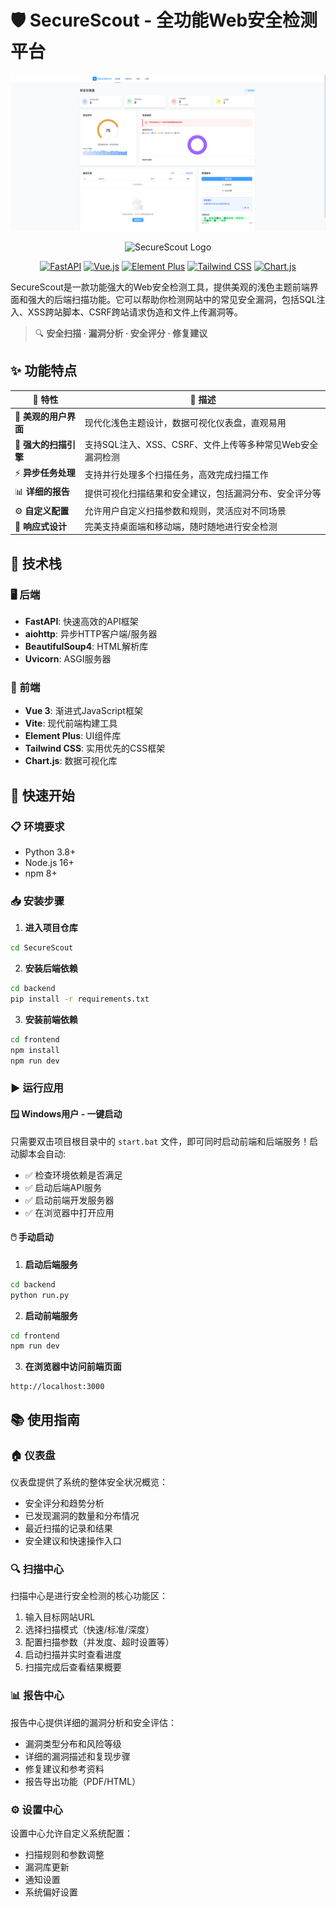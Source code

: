 ﻿# 🛡️ SecureScout - 全功能Web安全检测平台

![系统运行截图](SecureScout/frontend/imgs/image.png)

<div align="center">

![SecureScout Logo](https://img.shields.io/badge/SecureScout-Web安全检测平台-blue?style=for-the-badge)

[![FastAPI](https://img.shields.io/badge/Backend-FastAPI-009688?style=flat-square&logo=fastapi)](https://fastapi.tiangolo.com/)
[![Vue.js](https://img.shields.io/badge/Frontend-Vue.js-4FC08D?style=flat-square&logo=vue.js)](https://vuejs.org/)
[![Element Plus](https://img.shields.io/badge/UI-Element_Plus-409EFF?style=flat-square&logo=element)](https://element-plus.org/)
[![Tailwind CSS](https://img.shields.io/badge/CSS-Tailwind-38B2AC?style=flat-square&logo=tailwind-css)](https://tailwindcss.com/)
[![Chart.js](https://img.shields.io/badge/Charts-Chart.js-FF6384?style=flat-square&logo=chart.js)](https://www.chartjs.org/)

</div>

SecureScout是一款功能强大的Web安全检测工具，提供美观的浅色主题前端界面和强大的后端扫描功能。它可以帮助你检测网站中的常见安全漏洞，包括SQL注入、XSS跨站脚本、CSRF跨站请求伪造和文件上传漏洞等。

> 🔍 **安全扫描 · 漏洞分析 · 安全评分 · 修复建议**

## ✨ 功能特点

| 🌟 特性 | 📝 描述 |
|---------|--------|
| 🎨 **美观的用户界面** | 现代化浅色主题设计，数据可视化仪表盘，直观易用 |
| 🚀 **强大的扫描引擎** | 支持SQL注入、XSS、CSRF、文件上传等多种常见Web安全漏洞检测 |
| ⚡ **异步任务处理** | 支持并行处理多个扫描任务，高效完成扫描工作 |
| 📊 **详细的报告** | 提供可视化扫描结果和安全建议，包括漏洞分布、安全评分等 |
| ⚙️ **自定义配置** | 允许用户自定义扫描参数和规则，灵活应对不同场景 |
| 📱 **响应式设计** | 完美支持桌面端和移动端，随时随地进行安全检测 |


## 🔧 技术栈

### 🖥️ 后端
- **FastAPI**: 快速高效的API框架
- **aiohttp**: 异步HTTP客户端/服务器
- **BeautifulSoup4**: HTML解析库
- **Uvicorn**: ASGI服务器

### 🎨 前端
- **Vue 3**: 渐进式JavaScript框架
- **Vite**: 现代前端构建工具
- **Element Plus**: UI组件库
- **Tailwind CSS**: 实用优先的CSS框架
- **Chart.js**: 数据可视化库

## 🚀 快速开始

### 📋 环境要求

- Python 3.8+
- Node.js 16+
- npm 8+

### 📥 安装步骤

1. **进入项目仓库**

```bash
cd SecureScout
```

2. **安装后端依赖**

```bash
cd backend
pip install -r requirements.txt
```

3. **安装前端依赖**

```bash
cd frontend
npm install
npm run dev
```

### ▶️ 运行应用

#### 🪟 Windows用户 - 一键启动

只需要双击项目根目录中的 `start.bat` 文件，即可同时启动前端和后端服务！启动脚本会自动:

- ✅ 检查环境依赖是否满足
- ✅ 启动后端API服务
- ✅ 启动前端开发服务器
- ✅ 在浏览器中打开应用

#### 🖱️ 手动启动

1. **启动后端服务**

```bash
cd backend
python run.py
```

2. **启动前端服务**

```bash
cd frontend
npm run dev
```

3. **在浏览器中访问前端页面**

```
http://localhost:3000
```

## 📚 使用指南

### 🏠 仪表盘

仪表盘提供了系统的整体安全状况概览：

- 安全评分和趋势分析
- 已发现漏洞的数量和分布情况
- 最近扫描的记录和结果
- 安全建议和快速操作入口

### 🔍 扫描中心

扫描中心是进行安全检测的核心功能区：

1. 输入目标网站URL
2. 选择扫描模式（快速/标准/深度）
3. 配置扫描参数（并发度、超时设置等）
4. 启动扫描并实时查看进度
5. 扫描完成后查看结果概要

### 📊 报告中心

报告中心提供详细的漏洞分析和安全评估：

- 漏洞类型分布和风险等级
- 详细的漏洞描述和复现步骤
- 修复建议和参考资料
- 报告导出功能（PDF/HTML）

### ⚙️ 设置中心

设置中心允许自定义系统配置：

- 扫描规则和参数调整
- 漏洞库更新
- 通知设置
- 系统偏好设置

